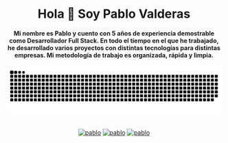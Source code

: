 <div align="center">
<h1 align="center">Hola 👋 Soy Pablo Valderas</h1>
<h4 align="center">Mi nombre es Pablo y cuento con 5 años de experiencia demostrable como Desarrollador Full Stack. En todo el tiempo en el que he trabajado, he desarrollado varios proyectos con distintas tecnologías para distintas empresas. Mi metodología de trabajo es organizada, rápida y limpia.</h4>
</div>

<div align="center">
  <img src="https://raw.githubusercontent.com/platane/snk/output/github-contribution-grid-snake-dark.svg"
       alt="snake" />
</div>

<div>
    <p align="center">
      <br/>
      <a href="https://www.linkedin.com/in/pvalgarn/" target="_blank"><img align="center"
         src="https://img.shields.io/badge/linkedin-%231DA1F2.svg?style=for-the-badge&logo=linkedin&logoColor=white"
         alt="pablo" height="30"/></a>
      <a href="mailto:pvalgarn@gmail.com" target="_blank"><img align="center"
         src="https://img.shields.io/badge/gmail-EA4335.svg?style=for-the-badge&logo=gmail&logoColor=white"
         alt="pablo" height="31"/></a>
      <a href="https://www.pablovalderas.me" target="_blank"><img align="center"
         src="https://img.shields.io/badge/website-3C8263.svg?style=for-the-badge&logo=rss&logoColor=white"
         alt="pablo" height="30"/></a>
    </p>
</div>

